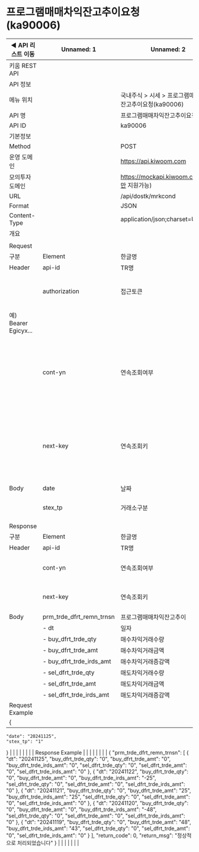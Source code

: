 # 프로그램매매차익잔고추이요청(ka90006)

| ◀ API 리스트 이동 | Unnamed: 1 | Unnamed: 2 | Unnamed: 3 | Unnamed: 4 | Unnamed: 5 | Unnamed: 6 |
| --- | --- | --- | --- | --- | --- | --- |
| 키움 REST API |  |  |  |  |  |  |
| API 정보 |  |  |  |  |  |  |
| 메뉴 위치 |  | 국내주식 > 시세 > 프로그램매매차익잔고추이요청(ka90006) |  |  |  |  |
| API 명 |  | 프로그램매매차익잔고추이요청 |  |  |  |  |
| API ID |  | ka90006 |  |  |  |  |
| 기본정보 |  |  |  |  |  |  |
| Method |  | POST |  |  |  |  |
| 운영 도메인 |  | https://api.kiwoom.com |  |  |  |  |
| 모의투자 도메인 |  | https://mockapi.kiwoom.com(KRX만 지원가능) |  |  |  |  |
| URL |  | /api/dostk/mrkcond |  |  |  |  |
| Format |  | JSON |  |  |  |  |
| Content-Type |  | application/json;charset=UTF-8 |  |  |  |  |
| 개요 |  |  |  |  |  |  |
|  |  |  |  |  |  |  |
| Request |  |  |  |  |  |  |
| 구분 | Element | 한글명 | Type | Required | Length | Description |
| Header | api-id | TR명 | String | Y | 10 |  |
|  | authorization | 접근토큰 | String | Y | 1000 | 토큰 지정시 토큰타입("Bearer") 붙혀서 호출 
 예) Bearer Egicyx... |
|  | cont-yn | 연속조회여부 | String | N | 1 | 응답 Header의 연속조회여부값이 Y일 경우 다음데이터 요청시 응답 Header의 cont-yn값 세팅 |
|  | next-key | 연속조회키 | String | N | 50 | 응답 Header의 연속조회여부값이 Y일 경우 다음데이터 요청시 응답 Header의 next-key값 세팅 |
| Body | date | 날짜 | String | Y | 8 | YYYYMMDD |
|  | stex_tp | 거래소구분 | String | Y | 1 | 1:KRX, 2:NXT 3.통합 |
| Response |  |  |  |  |  |  |
| 구분 | Element | 한글명 | Type | Required | Length | Description |
| Header | api-id | TR명 | String | Y | 10 |  |
|  | cont-yn | 연속조회여부 | String | N | 1 | 다음 데이터가 있을시 Y값 전달 |
|  | next-key | 연속조회키 | String | N | 50 | 다음 데이터가 있을시 다음 키값 전달 |
| Body | prm_trde_dfrt_remn_trnsn | 프로그램매매차익잔고추이 | LIST | N |  |  |
|  | - dt | 일자 | String | N | 20 |  |
|  | - buy_dfrt_trde_qty | 매수차익거래수량 | String | N | 20 |  |
|  | - buy_dfrt_trde_amt | 매수차익거래금액 | String | N | 20 |  |
|  | - buy_dfrt_trde_irds_amt | 매수차익거래증감액 | String | N | 20 |  |
|  | - sel_dfrt_trde_qty | 매도차익거래수량 | String | N | 20 |  |
|  | - sel_dfrt_trde_amt | 매도차익거래금액 | String | N | 20 |  |
|  | - sel_dfrt_trde_irds_amt | 매도차익거래증감액 | String | N | 20 |  |
| Request Example |  |  |  |  |  |  |
| {
    "date": "20241125",
    "stex_tp": "1"
} |  |  |  |  |  |  |
| Response Example |  |  |  |  |  |  |
| {
    "prm_trde_dfrt_remn_trnsn": [
        {
            "dt": "20241125",
            "buy_dfrt_trde_qty": "0",
            "buy_dfrt_trde_amt": "0",
            "buy_dfrt_trde_irds_amt": "0",
            "sel_dfrt_trde_qty": "0",
            "sel_dfrt_trde_amt": "0",
            "sel_dfrt_trde_irds_amt": "0"
        },
        {
            "dt": "20241122",
            "buy_dfrt_trde_qty": "0",
            "buy_dfrt_trde_amt": "0",
            "buy_dfrt_trde_irds_amt": "-25",
            "sel_dfrt_trde_qty": "0",
            "sel_dfrt_trde_amt": "0",
            "sel_dfrt_trde_irds_amt": "0"
        },
        {
            "dt": "20241121",
            "buy_dfrt_trde_qty": "0",
            "buy_dfrt_trde_amt": "25",
            "buy_dfrt_trde_irds_amt": "25",
            "sel_dfrt_trde_qty": "0",
            "sel_dfrt_trde_amt": "0",
            "sel_dfrt_trde_irds_amt": "0"
        },
        {
            "dt": "20241120",
            "buy_dfrt_trde_qty": "0",
            "buy_dfrt_trde_amt": "0",
            "buy_dfrt_trde_irds_amt": "-48",
            "sel_dfrt_trde_qty": "0",
            "sel_dfrt_trde_amt": "0",
            "sel_dfrt_trde_irds_amt": "0"
        },
        {
            "dt": "20241119",
            "buy_dfrt_trde_qty": "0",
            "buy_dfrt_trde_amt": "48",
            "buy_dfrt_trde_irds_amt": "43",
            "sel_dfrt_trde_qty": "0",
            "sel_dfrt_trde_amt": "0",
            "sel_dfrt_trde_irds_amt": "0"
        }
    ],
    "return_code": 0,
    "return_msg": "정상적으로 처리되었습니다"
} |  |  |  |  |  |  |
